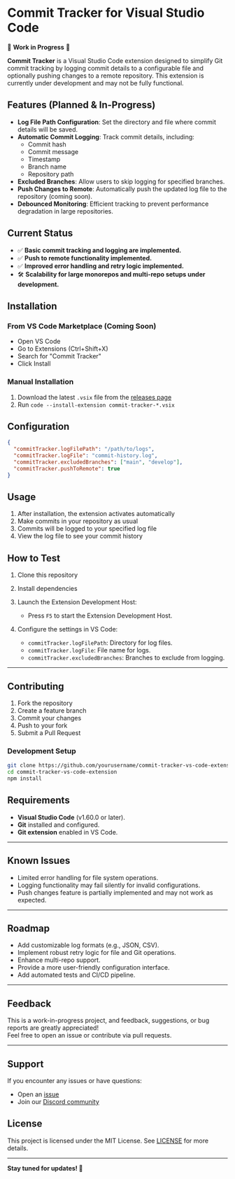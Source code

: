 # Commit Tracker for Visual Studio Code

🚧 **Work in Progress** 🚧

**Commit Tracker** is a Visual Studio Code extension designed to simplify Git commit tracking by logging commit details to a configurable file and optionally pushing changes to a remote repository. This extension is currently under development and may not be fully functional.

## Features (Planned & In-Progress)

- **Log File Path Configuration**: Set the directory and file where commit details will be saved.
- **Automatic Commit Logging**: Track commit details, including:
  - Commit hash
  - Commit message
  - Timestamp
  - Branch name
  - Repository path
- **Excluded Branches**: Allow users to skip logging for specified branches.
- **Push Changes to Remote**: Automatically push the updated log file to the repository (coming soon).
- **Debounced Monitoring**: Efficient tracking to prevent performance degradation in large repositories.

## Current Status

- ✅ **Basic commit tracking and logging are implemented.**
- ✅ **Push to remote functionality implemented.**
- ✅ **Improved error handling and retry logic implemented.**
- 🛠️ **Scalability for large monorepos and multi-repo setups under development.**

## Installation

### From VS Code Marketplace (Coming Soon)

- Open VS Code
- Go to Extensions (Ctrl+Shift+X)
- Search for "Commit Tracker"
- Click Install

### Manual Installation

1. Download the latest `.vsix` file from the [releases page](../../releases)
2. Run `code --install-extension commit-tracker-*.vsix`

## Configuration

```json
{
  "commitTracker.logFilePath": "/path/to/logs",
  "commitTracker.logFile": "commit-history.log",
  "commitTracker.excludedBranches": ["main", "develop"],
  "commitTracker.pushToRemote": true
}
```

## Usage

1. After installation, the extension activates automatically
2. Make commits in your repository as usual
3. Commits will be logged to your specified log file
4. View the log file to see your commit history

## How to Test

1. Clone this repository
2. Install dependencies
3. Launch the Extension Development Host:

   - Press `F5` to start the Extension Development Host.

4. Configure the settings in VS Code:
   - `commitTracker.logFilePath`: Directory for log files.
   - `commitTracker.logFile`: File name for logs.
   - `commitTracker.excludedBranches`: Branches to exclude from logging.

---

## Contributing

1. Fork the repository
2. Create a feature branch
3. Commit your changes
4. Push to your fork
5. Submit a Pull Request

### Development Setup

```bash
git clone https://github.com/yourusername/commit-tracker-vs-code-extension
cd commit-tracker-vs-code-extension
npm install
```

## Requirements

- **Visual Studio Code** (v1.60.0 or later).
- **Git** installed and configured.
- **Git extension** enabled in VS Code.

---

## Known Issues

- Limited error handling for file system operations.
- Logging functionality may fail silently for invalid configurations.
- Push changes feature is partially implemented and may not work as expected.

---

## Roadmap

- Add customizable log formats (e.g., JSON, CSV).
- Implement robust retry logic for file and Git operations.
- Enhance multi-repo support.
- Provide a more user-friendly configuration interface.
- Add automated tests and CI/CD pipeline.

---

## Feedback

This is a work-in-progress project, and feedback, suggestions, or bug reports are greatly appreciated!  
Feel free to open an issue or contribute via pull requests.

---

## Support

If you encounter any issues or have questions:

- Open an [issue](../../issues)
- Join our [Discord community](discord-link-coming-soon)

## License

This project is licensed under the MIT License. See [LICENSE](./LICENSE) for more details.

---

**Stay tuned for updates! 🚀**

